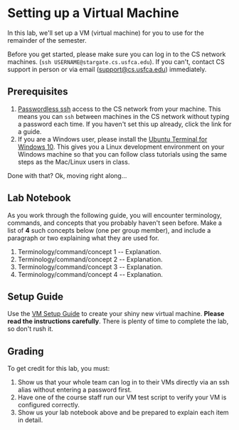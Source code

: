 # Setting up a Virtual Machine

In this lab, we'll set up a VM (virtual machine) for you to use for the
remainder of the semester.

Before you get started, please make sure you can log in to the CS network
machines. (`ssh USERNAME@stargate.cs.usfca.edu`). If you can't, contact
CS support in person or via email (support@cs.usfca.edu) immediately.

## Prerequisites
1. [Passwordless ssh](https://www.cs.usfca.edu/~mmalensek/cs326/schedule/materials/ssh.html)
   access to the CS network from your machine. This means you can `ssh` between machines
   in the CS network without typing a password each time. If you haven't set this up already, click the link for a guide.
2. If you are a Windows user, please install the
   [Ubuntu Terminal for Windows 10](https://tutorials.ubuntu.com/tutorial/tutorial-ubuntu-on-windows#0).
   This gives you a Linux development environment on your Windows machine so
   that you can follow class tutorials using the same steps as the Mac/Linux
   users in class.

Done with that? Ok, moving right along...


## Lab Notebook

As you work through the following guide, you will encounter terminology, commands,
and concepts that you probably haven't seen before. Make a list of **4** such
concepts below (one per group member), and include a paragraph or two explaining
what they are used for.

1. Terminology/command/concept 1 -- Explanation.
2. Terminology/command/concept 2 -- Explanation.
3. Terminology/command/concept 3 -- Explanation.
4. Terminology/command/concept 4 -- Explanation.


## Setup Guide

Use the [VM Setup Guide](https://www.cs.usfca.edu/~mmalensek/cs326/schedule/materials/vm-setup.html)
to create your shiny new virtual machine. **Please read the instructions
carefully**. There is plenty of time to complete the lab, so don't rush it.


## Grading

To get credit for this lab, you must:

1. Show us that your whole team can log in to their VMs directly via
   an ssh alias without entering a password first.
2. Have one of the course staff run our VM test script to verify your VM is
   configured correctly.
3. Show us your lab notebook above and be prepared to explain each item in detail.

